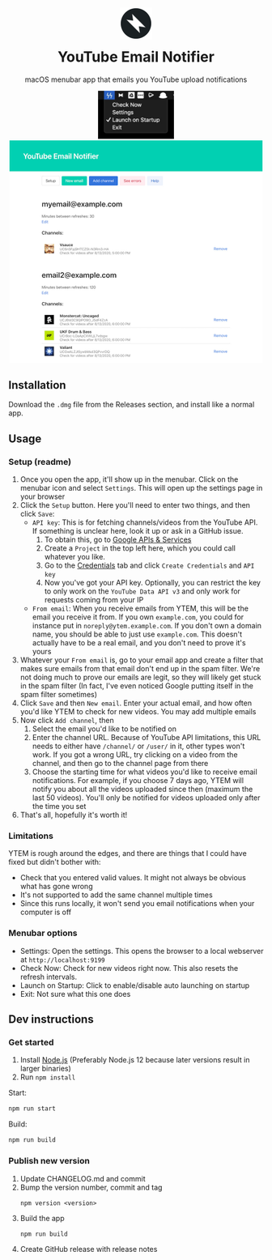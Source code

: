 <p align="center">
  <img src="./assets/logo.png" width="64">
</p>
<h1 align="center" style="margin-top:0px">
  YouTube Email Notifier
</h1>
<p align="center">macOS menubar app that emails you YouTube upload notifications</p>

<!-- hide this section inside the app, where the readme shows as a help section-->
<p align="center" class="hide-in-app">
  <img src="./assets/menubar-screenshot.jpg" width="150">
  <br>
  <img src="./assets/settings-screenshot.jpg" width="500">
</p>

## Installation

Download the `.dmg` file from the Releases section, and install like a normal app.

## Usage

### Setup (readme)
1. Once you open the app, it'll show up in the menubar. Click on the menubar icon and select `Settings`. This will open up the settings page in your browser
2. Click the `Setup` button. Here you'll need to enter two things, and then click `Save`:
    - `API key`: This is for fetching channels/videos from the YouTube API. If something is unclear here, look it up or ask in a GitHub issue.
        1. To obtain this, go to [Google APIs & Services](https://console.developers.google.com/apis/dashboard)
        2. Create a `Project` in the top left here, which you could call whatever you like.
        3. Go to the [Credentials](https://console.developers.google.com/apis/credentials) tab and click `Create Credentials` and `API key`
        4. Now you've got your API key. Optionally, you can restrict the key to only work on the `YouTube Data API v3` and only work for requests coming from your IP
    - `From email`: When you receive emails from YTEM, this will be the email you receive it from. If you own `example.com`, you could for instance put in `noreply@ytem.example.com`. If you don't own a domain name, you should be able to just use `example.com`. This doesn't actually have to be a real email, and you don't need to prove it's yours
3. Whatever your `From email` is, go to your email app and create a filter that makes sure emails from that email don't end up in the spam filter. We're not doing much to prove our emails are legit, so they will likely get stuck in the spam filter (In fact, I've even noticed Google putting itself in the spam filter sometimes)
4. Click `Save` and then `New email`. Enter your actual email, and how often you'd like YTEM to check for new videos. You may add multiple emails
5. Now click `Add channel`, then
    1. Select the email you'd like to be notified on
    2. Enter the channel URL. Because of YouTube API limitations, this URL needs to either have `/channel/` or `/user/` in it, other types won't work. If you got a wrong URL, try clicking on a video from the channel, and then go to the channel page from there
    3. Choose the starting time for what videos you'd like to receive email notifications. For example, if you choose 7 days ago, YTEM will notify you about all the videos uploaded since then (maximum the last 50 videos). You'll only be notified for videos uploaded only after the time you set
6. That's all, hopefully it's worth it!

### Limitations

YTEM is rough around the edges, and there are things that I could have fixed but didn't bother with:
- Check that you entered valid values. It might not always be obvious what has gone wrong
- It's not supported to add the same channel multiple times
- Since this runs locally, it won't send you email notifications when your computer is off

### Menubar options

- Settings: Open the settings. This opens the browser to a local webserver at `http://localhost:9199`
- Check Now: Check for new videos right now. This also resets the refresh intervals.
- Launch on Startup: Click to enable/disable auto launching on startup
- Exit: Not sure what this one does

## Dev instructions

### Get started

1. Install [Node.js](https://nodejs.org) (Preferably Node.js 12 because later versions result in larger binaries)
2. Run `npm install`

Start:

```sh
npm run start
```

Build:

```sh
npm run build
```

### Publish new version

1. Update CHANGELOG.md and commit
2. Bump the version number, commit and tag
    ```
    npm version <version>
    ```
3. Build the app
    ```
    npm run build
    ```
4. Create GitHub release with release notes
